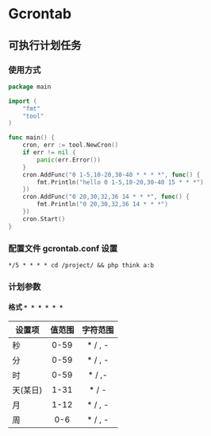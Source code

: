 # Gcrontab

## 可执行计划任务

### 使用方式

```go
package main

import (
	"fmt"
	"tool"
)

func main() {
	cron, err := tool.NewCron()
	if err != nil {
		panic(err.Error())
	}
	cron.AddFunc("0 1-5,10-20,30-40 * * * *", func() {
		fmt.Println("hello 0 1-5,10-20,30-40 15 * * *")
	})
	cron.AddFunc("0 20,30,32,36 14 * * *", func() {
		fmt.Println("0 20,30,32,36 14 * * *")
	})
	cron.Start()
}
```
### 配置文件 gcrontab.conf 设置

```shell
*/5 * * * * cd /project/ && php think a:b
```

### 计划参数

#### 格式  `* * * * * *`

设置项|值范围|字符范围|  
--|:--:|:--:|
秒|0-59|* / , -  
分|0-59|* / , -  
时|0-59|* / ,-  
天(某日)|1-31|* / -  
月|1-12|* / , -  
周|0-6|* / , -
